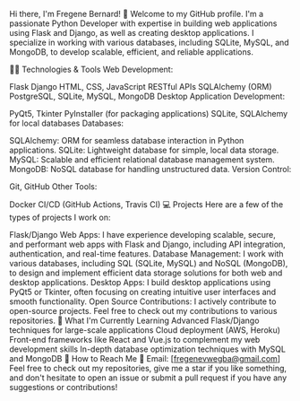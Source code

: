 Hi there, I'm Fregene Bernard! 👋
Welcome to my GitHub profile. I'm a passionate Python Developer with expertise in building web applications using Flask and Django, as well as creating desktop applications. I specialize in working with various databases, including SQLite, MySQL, and MongoDB, to develop scalable, efficient, and reliable applications.

🧑‍💻 Technologies & Tools
Web Development:

Flask
Django
HTML, CSS, JavaScript
RESTful APIs
SQLAlchemy (ORM)
PostgreSQL, SQLite, MySQL, MongoDB
Desktop Application Development:

PyQt5, Tkinter
PyInstaller (for packaging applications)
SQLite, SQLAlchemy for local databases
Databases:

SQLAlchemy: ORM for seamless database interaction in Python applications.
SQLite: Lightweight database for simple, local data storage.
MySQL: Scalable and efficient relational database management system.
MongoDB: NoSQL database for handling unstructured data.
Version Control:

Git, GitHub
Other Tools:

Docker
CI/CD (GitHub Actions, Travis CI)
💻 Projects
Here are a few of the types of projects I work on:

Flask/Django Web Apps: I have experience developing scalable, secure, and performant web apps with Flask and Django, including API integration, authentication, and real-time features.
Database Management: I work with various databases, including SQL (SQLite, MySQL) and NoSQL (MongoDB), to design and implement efficient data storage solutions for both web and desktop applications.
Desktop Apps: I build desktop applications using PyQt5 or Tkinter, often focusing on creating intuitive user interfaces and smooth functionality.
Open Source Contributions: I actively contribute to open-source projects. Feel free to check out my contributions to various repositories.
🌱 What I'm Currently Learning
Advanced Flask/Django techniques for large-scale applications
Cloud deployment (AWS, Heroku)
Front-end frameworks like React and Vue.js to complement my web development skills
In-depth database optimization techniques with MySQL and MongoDB
🚀 How to Reach Me
📧 Email: [fregenevwegba@gmail.com]
Feel free to check out my repositories, give me a star if you like something, and don't hesitate to open an issue or submit a pull request if you have any suggestions or contributions!
